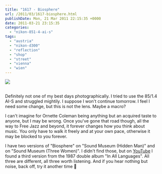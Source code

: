 ```yaml
---
title: "1617 - Biosphere"
url: /2011/03/1617-biosphere.html
publishDate: Mon, 21 Mar 2011 22:15:35 +0000
date: 2011-03-21 23:15:35
categories: 
  - "nikon-851-4-ai-s"
tags: 
  - "austria"
  - "nikon-d300"
  - "reflection"
  - "shop"
  - "street"
  - "vienna"
  - "wien"
---
```

<div class="container">
<div class="center"><a target="_blank" href="https://d25zfm9zpd7gm5.cloudfront.net/1200x1200/2011/20110321_174954_ps.jpg"><img src="https://d25zfm9zpd7gm5.cloudfront.net/0600x0600/2011/20110321_174954_ps.jpg" /></a></div>
</div>
<br />

Definitely not one of my best days photographically. I tried to use the 85/1.4 AI-S and struggled mightily. I suppose I won't continue tomorrow. I feel I need some change, but this is not the lens. Maybe a macro?

 I can't imagine for Ornette Coleman being anything but an acquired taste to anyone, but I may be wrong. Once you've gone that road though, all the way to Free Jazz and beyond, it forever changes how you think about music. You only have to walk it freely and at your own pace, otherwise it may be blocked to you forever.

I have two versions of "Biosphere" on "Sound Museum (Hidden Man)" and on "Sound Museum (Three Women)". I didn't find those, but on <a target="_blank" href="http://www.youtube.com/watch?v=0HSKfBSzVEg">YouTube</a> I found a third version from the 1987 double album "In All Languages". All three are different, all three worth listening. And if you hear nothing but noise, back off, try it another time 🙂

